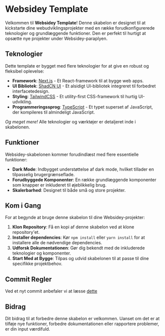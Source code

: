 # Websidey Template

Velkommen til **Websidey Template**! Denne skabelon er designet til at kickstarte dine webudviklingsprojekter med en række forudkonfigurerede teknologier og grundlæggende funktioner. Den er perfekt til hurtigt at opsætte nye projekter under Websidey-paraplyen.

## Teknologier

Dette template er bygget med flere teknologier for at give en robust og fleksibel oplevelse:

- **Framework**: [Next.js](https://nextjs.org/) - Et React-framework til at bygge web apps.
- **UI Bibliotek**: [ShadCN UI](https://ui.shadcn.com/) - Et alsidigt UI-bibliotek integreret til forbedret interfacetedesign.
- **Styling**: [TailwindCSS](https://tailwindcss.com/) - Et utility-first CSS-framework til hurtig UI-udvikling.
- **Programmeringssprog**: [TypeScript](https://www.typescriptlang.org/) - Et typet superset af JavaScript, der kompileres til almindeligt JavaScript.

_Og meget mere!_ Alle teknologier og værktøjer er detaljeret inde i skabelonen.

## Funktioner

Websidey-skabelonen kommer forudindlæst med flere essentielle funktioner:

- **Dark Mode**: Indbygget understøttelse af dark mode, hvilket tillader en tilpasselig brugergrænseflade.
- **Forudbyggede Komponenter**: En række grundlæggende komponenter som knapper er inkluderet til øjeblikkelig brug.
- **Skalerbarhed**: Designet til både små og store projekter.

## Kom i Gang

For at begynde at bruge denne skabelon til dine Websidey-projekter:

1. **Klon Repository**: Få en kopi af denne skabelon ved at klone repository'et.
2. **Installer dependencies**: Kør `npm install` eller `yarn install` for at installere alle de nødvendige dependencies.
3. **Udforsk Dokumentationen**: Gør dig bekendt med de inkluderede teknologier og komponenter.
4. **Start Med at Bygge**: Tilpas og udvid skabelonen til at passe til dine specifikke projektbehov.

## Commit Regler

Ved et nyt commit anbefaler vi at læsse [dette](https://gist.github.com/brianclements/841ea7bffdb01346392c)

## Bidrag

Dit bidrag til at forbedre denne skabelon er velkommen. Uanset om det er at tilføje nye funktioner, forbedre dokumentationen eller rapportere problemer, er din input værdifuld.
